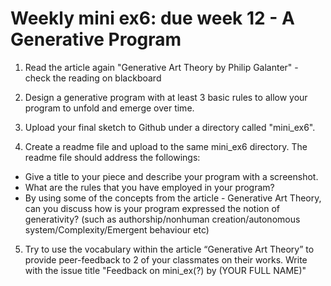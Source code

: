 
# Weekly mini ex6: due week 12 - A Generative Program

1) Read the article again "Generative Art Theory by Philip Galanter" - check the reading on blackboard

2) Design a generative program with at least 3 basic rules to allow your program to unfold and emerge over time.

3) Upload your final sketch to Github under a directory called "mini_ex6".

4) Create a readme file and upload to the same mini_ex6 directory. The readme file should address the followings:
- Give a title to your piece and describe your program with a screenshot.
- What are the rules that you have employed in your program?
- By using some of the concepts from the article - Generative Art Theory, can you discuss how is your program expressed the notion of generativity? (such as authorship/nonhuman creation/autonomous system/Complexity/Emergent behaviour etc) 

5) Try to use the vocabulary within the article “Generative Art Theory” to provide peer-feedback to 2 of your classmates on their works. Write with the issue title "Feedback on mini_ex(?) by (YOUR FULL NAME)"

